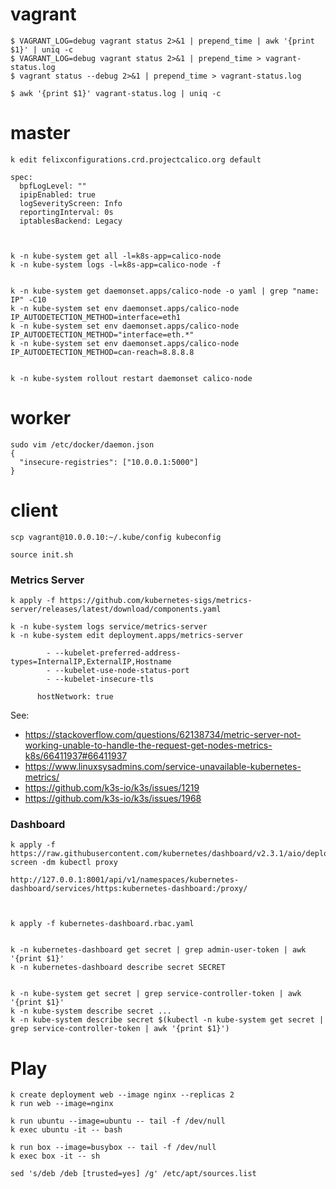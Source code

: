 
# vagrant

```shell
$ VAGRANT_LOG=debug vagrant status 2>&1 | prepend_time | awk '{print $1}' | uniq -c
$ VAGRANT_LOG=debug vagrant status 2>&1 | prepend_time > vagrant-status.log
$ vagrant status --debug 2>&1 | prepend_time > vagrant-status.log

$ awk '{print $1}' vagrant-status.log | uniq -c
```

# master

```shell
k edit felixconfigurations.crd.projectcalico.org default

spec:
  bpfLogLevel: ""
  ipipEnabled: true
  logSeverityScreen: Info
  reportingInterval: 0s
  iptablesBackend: Legacy



k -n kube-system get all -l=k8s-app=calico-node
k -n kube-system logs -l=k8s-app=calico-node -f


k -n kube-system get daemonset.apps/calico-node -o yaml | grep "name: IP" -C10
k -n kube-system set env daemonset.apps/calico-node IP_AUTODETECTION_METHOD=interface=eth1
k -n kube-system set env daemonset.apps/calico-node IP_AUTODETECTION_METHOD="interface=eth.*"
k -n kube-system set env daemonset.apps/calico-node IP_AUTODETECTION_METHOD=can-reach=8.8.8.8


k -n kube-system rollout restart daemonset calico-node
```


# worker

```shell
sudo vim /etc/docker/daemon.json
{
  "insecure-registries": ["10.0.0.1:5000"]
}
```

# client

```shell
scp vagrant@10.0.0.10:~/.kube/config kubeconfig

source init.sh
```

### Metrics Server

```
k apply -f https://github.com/kubernetes-sigs/metrics-server/releases/latest/download/components.yaml
```

```
k -n kube-system logs service/metrics-server
k -n kube-system edit deployment.apps/metrics-server

        - --kubelet-preferred-address-types=InternalIP,ExternalIP,Hostname
        - --kubelet-use-node-status-port
        - --kubelet-insecure-tls

      hostNetwork: true
```

See:
- https://stackoverflow.com/questions/62138734/metric-server-not-working-unable-to-handle-the-request-get-nodes-metrics-k8s/66411937#66411937
- https://www.linuxsysadmins.com/service-unavailable-kubernetes-metrics/
- https://github.com/k3s-io/k3s/issues/1219
- https://github.com/k3s-io/k3s/issues/1968


### Dashboard

```shell
k apply -f https://raw.githubusercontent.com/kubernetes/dashboard/v2.3.1/aio/deploy/recommended.yaml
screen -dm kubectl proxy

http://127.0.0.1:8001/api/v1/namespaces/kubernetes-dashboard/services/https:kubernetes-dashboard:/proxy/



k apply -f kubernetes-dashboard.rbac.yaml


k -n kubernetes-dashboard get secret | grep admin-user-token | awk '{print $1}'
k -n kubernetes-dashboard describe secret SECRET


k -n kube-system get secret | grep service-controller-token | awk '{print $1}'
k -n kube-system describe secret ...
k -n kube-system describe secret $(kubectl -n kube-system get secret | grep service-controller-token | awk '{print $1}')
```


# Play

```
k create deployment web --image nginx --replicas 2
k run web --image=nginx

k run ubuntu --image=ubuntu -- tail -f /dev/null
k exec ubuntu -it -- bash

k run box --image=busybox -- tail -f /dev/null
k exec box -it -- sh
```

```
sed 's/deb /deb [trusted=yes] /g' /etc/apt/sources.list
```
